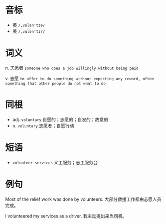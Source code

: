 # 音标

- 英 `/,vɒlən'tɪə/`
- 美 `/,vɑlən'tɪr/`

# 词义

n. 志愿者
`someone who does a job willingly without being paid`

v. 志愿
`to offer to do something without expecting any reward, often something that other people do not want to do`

# 同根

- adj. `voluntary` 自愿的；志愿的；自发的；故意的
- n. `voluntary` 志愿者；自愿行动

# 短语

- `volunteer services` 义工服务；志工服务台

# 例句

Most of the relief work was done by volunteers.
大部分救援工作都由志愿人员完成。

I volunteered my services as a driver.
我主动提出来当司机。


